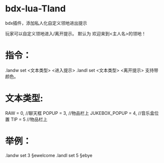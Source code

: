 # bdx-lua-Tland
bdx插件，添加私人化自定义领地进出提示 

玩家可以自定义领地进入/离开提示。 
默认为 欢迎来到<主人名>的领地！ 

# 指令：
.landw set <文本类型> <进入提示> 
.landl set <文本类型> <离开提示> 
支持带颜色。 
# 文本类型: 
RAW = 0, //聊天框 
POPUP = 3, //物品栏上 
JUKEBOX_POPUP = 4, //音乐盒位置 
TIP = 5 //物品栏上 
# 举例： 
.landw set 3 §ewelcome 
.landl set 5 §ebye 
